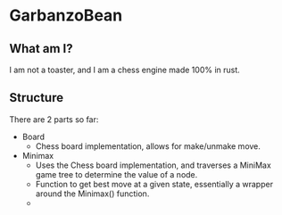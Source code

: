 # GarbanzoBean
## What am I?
I am not a toaster, and I am a chess engine made 100% in rust.  
  
## Structure
There are 2 parts so far:  
 - Board  
   - Chess board implementation, allows for make/unmake move.  
 - Minimax  
   - Uses the Chess board implementation, and traverses a MiniMax game tree to determine the value of a node.  
   - Function to get best move at a given state, essentially a wrapper around the Minimax() function.  
   - 